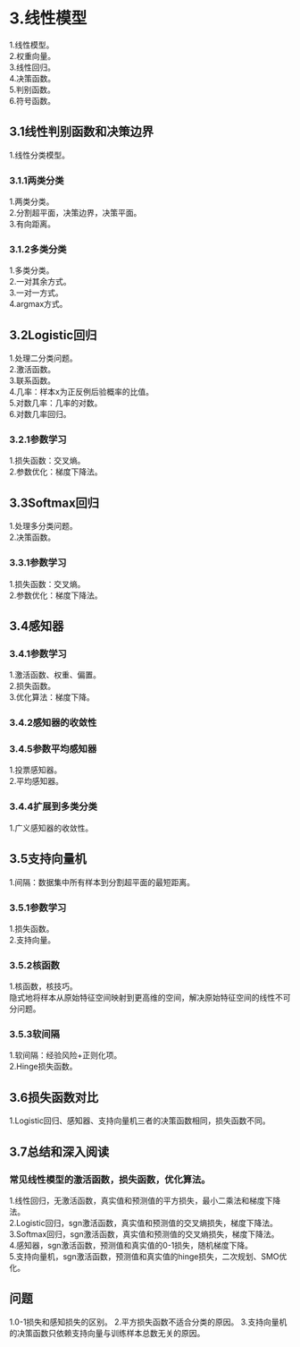 # 3.线性模型
1.线性模型。  
2.权重向量。  
3.线性回归。  
4.决策函数。  
5.判别函数。  
6.符号函数。   
## 3.1线性判别函数和决策边界
1.线性分类模型。  
### 3.1.1两类分类
1.两类分类。    
2.分割超平面，决策边界，决策平面。  
3.有向距离。  
### 3.1.2多类分类
1.多类分类。   
2.一对其余方式。  
3.一对一方式。  
4.argmax方式。  
## 3.2Logistic回归
1.处理二分类问题。  
2.激活函数。  
3.联系函数。  
4.几率：样本x为正反例后验概率的比值。    
5.对数几率：几率的对数。       
6.对数几率回归。  
### 3.2.1参数学习
1.损失函数：交叉熵。    
2.参数优化：梯度下降法。    
## 3.3Softmax回归
1.处理多分类问题。  
2.决策函数。  
### 3.3.1参数学习
1.损失函数：交叉熵。  
2.参数优化：梯度下降法。    
## 3.4感知器 
### 3.4.1参数学习
1.激活函数、权重、偏置。  
2.损失函数。  
3.优化算法：梯度下降。  
### 3.4.2感知器的收敛性
### 3.4.5参数平均感知器
1.投票感知器。   
2.平均感知器。 
### 3.4.4扩展到多类分类
1.广义感知器的收敛性。  
## 3.5支持向量机
1.间隔：数据集中所有样本到分割超平面的最短距离。  
### 3.5.1参数学习
1.损失函数。  
2.支持向量。  
### 3.5.2核函数
1.核函数，核技巧。  
隐式地将样本从原始特征空间映射到更高维的空间，解决原始特征空间的线性不可分问题。 
### 3.5.3软间隔
1.软间隔：经验风险+正则化项。  
2.Hinge损失函数。
## 3.6损失函数对比
1.Logistic回归、感知器、支持向量机三者的决策函数相同，损失函数不同。
## 3.7总结和深入阅读
### 常见线性模型的激活函数，损失函数，优化算法。
1.线性回归，无激活函数，真实值和预测值的平方损失，最小二乘法和梯度下降法。    
2.Logistic回归，sgn激活函数，真实值和预测值的交叉熵损失，梯度下降法。  
3.Softmax回归，sgn激活函数，真实值和预测值的交叉熵损失，梯度下降法。  
4.感知器，sgn激活函数，预测值和真实值的0-1损失，随机梯度下降。  
5.支持向量机，sgn激活函数，预测值和真实值的hinge损失，二次规划、SMO优化。  

## 问题
1.0-1损失和感知损失的区别。
2.平方损失函数不适合分类的原因。
3.支持向量机的决策函数只依赖支持向量与训练样本总数无关的原因。






